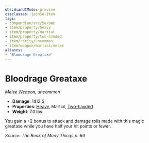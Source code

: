 ```yaml
---
obsidianUIMode: preview
cssclasses: json5e-item
tags:
- compendium/src/5e/bmt
- item/property/heavy
- item/property/martial
- item/property/two-handed
- item/rarity/uncommon
- item/weapon/martial/melee
aliases: 
- "Bloodrage Greataxe"
---
```

# Bloodrage Greataxe
*Melee Weapon, uncommon*  

- **Damage**: 1d12 S
- **Properties**: [Heavy](/Systems/5e/rules/item-properties.md#Heavy), Martial, [Two-handed](/Systems/5e/rules/item-properties.md#Two-handed)
- **Weight**: 7.0 lbs.

You gain a +2 bonus to attack and damage rolls made with this magic greataxe while you have half your hit points or fewer.

*Source: The Book of Many Things p. 66*
